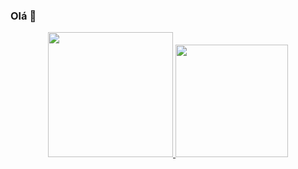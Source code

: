 ### Olá 👋


<div align="center">
  <a href="https://github.com/penteado-git">
  <img height="200em" src="https://github-readme-stats.vercel.app/api?username=penteado-git&show_icons=true&theme=dracula&include_all_commits=true&count_private=true"/>
  <img height="180em" src="https://github-readme-stats.vercel.app/api/top-langs/?username=penteado-git&layout=compact&langs_count=7&theme=dracula"/>
</div>

